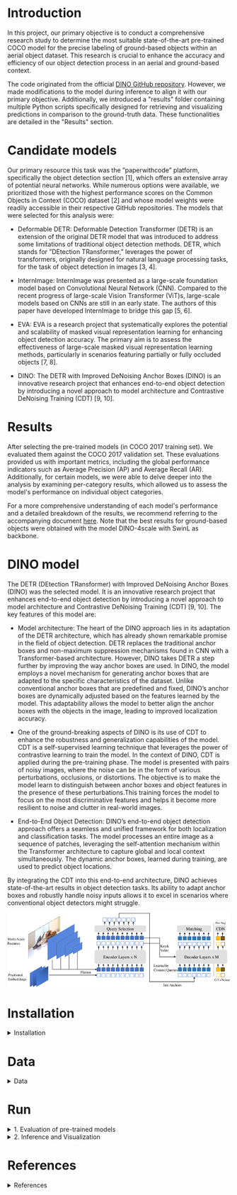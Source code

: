 # Introduction
In this project, our primary objective is to conduct a comprehensive research study to determine the most suitable state-of-the-art pre-trained COCO model for the precise labeling of ground-based objects within an aerial object dataset. This research is crucial to enhance the accuracy and efficiency of our object detection process in an aerial and ground-based context.

The code originated from the official [DINO GitHub repository](https://github.com/IDEA-Research/DINO). However, we made modifications to the model during inference to align it with our primary objective. Additionally, we introduced a "results" folder containing multiple Python scripts specifically designed for retrieving and visualizing predictions in comparison to the ground-truth data. These functionalities are detailed in the "Results" section.

# Candidate models
Our primary resource this task was the ”paperwithcode” platform, specifically the object detection section [1], which offers an extensive array of potential neural networks. While numerous options were available, we prioritized those with the highest performance scores on the Common Objects in Context (COCO) dataset [2] and whose model weights were readily accessible in their respective GitHub repositories. The models that were selected for this analysis were:

* Deformable DETR: Deformable Detection Transformer (DETR) is an extension of the original DETR model that was introduced to address some limitations of traditional object detection methods. DETR, which stands for ”DEtection TRansformer,” leverages the power of transformers, originally designed for natural language processing tasks, for the task of object detection in images [3, 4].
  
* InternImage: InternImage was presented as a large-scale foundation model based on Convolutional Neural Network (CNN). Compared to the recent progress of large-scale Vision Transformer (ViT)s, large-scale models based on CNNs are still in an early state. The authors of this paper have developed InternImage to bridge this gap [5, 6].
  
* EVA: EVA is a research project that systematically explores the potential and scalability of masked visual representation learning for enhancing object detection accuracy. The primary aim is to assess the effectiveness of large-scale masked visual representation learning methods, particularly in scenarios featuring partially or fully occluded objects [7, 8].
  
* DINO: The DETR with Improved DeNoising Anchor Boxes (DINO) is an innovative research project that enhances end-to-end object detection by introducing a novel approach to model architecture and Contrastive DeNoising Training (CDT) [9, 10].

# Results
After selecting the pre-trained models (in COCO 2017 training set). We evaluated them against the COCO 2017 validation set. These evaluations provided us with important metrics, including the global performance indicators such as Average Precision (AP) and Average Recall (AR). Additionally, for certain models, we were able to delve deeper into the analysis by examining per-category results, which allowed us to assess the model's performance on individual object categories.

For a more comprehensive understanding of each model's performance and a detailed breakdown of the results, we recommend referring to the accompanying document [here](https://github.com/pascutc98/DINO_labeling_ground-based_objects/tree/main/results/Object-detection_networks_analysis_COCOval2017). Note that the best results for ground-based objects were obtained with the model DINO-4scale with SwinL as backbone.

# DINO model
The DETR (DEtection TRansformer) with Improved DeNoising Anchor Boxes (DINO) was the selected model. It is an innovative research project that enhances end-to-end object detection by introducing a novel approach to model architecture and Contrastive DeNoising Training (CDT) [9, 10]. The key features of this model are:

* Model architecture: The heart of the DINO approach lies in its adaptation of the DETR architecture, which has already shown remarkable promise in the field of object detection. DETR replaces the traditional anchor boxes and non-maximum suppression mechanisms found in CNN with a Transformer-based architecture. However, DINO takes DETR a step further by improving the way anchor boxes are used. In DINO, the model employs a novel mechanism for generating anchor boxes that are adapted to the specific characteristics of the dataset. Unlike conventional anchor boxes that are predefined and fixed, DINO’s anchor boxes are dynamically adjusted based on the features learned by the model. This adaptability allows the model to better align the anchor boxes with the objects in the image, leading to improved localization accuracy.

* One of the ground-breaking aspects of DINO is its use of CDT to enhance the robustness and generalization capabilities of the model. CDT is a self-supervised learning technique that leverages the power of contrastive learning to train the model.
In the context of DINO, CDT is applied during the pre-training phase. The model is presented with pairs of noisy images, where the noise can be in the form of various perturbations, occlusions, or distortions. The objective is to make the model learn to distinguish between anchor boxes and object features in the presence of these perturbations.This training forces the model to focus on the most discriminative features and helps it become more resilient to noise and clutter in real-world images.

* End-to-End Object Detection: DINO’s end-to-end object detection approach offers a seamless and unified framework for both localization and classification tasks. The model processes an entire image as a sequence of patches, leveraging the self-attention mechanism within the Transformer architecture to capture global and local context simultaneously. The dynamic anchor boxes, learned during training, are used to predict object locations.

By integrating the CDT into this end-to-end architecture, DINO achieves state-of-the-art results in object detection tasks. Its ability to adapt anchor boxes and robustly handle noisy inputs allows it to excel in scenarios where conventional object detectors might struggle.

![DINO Architecture](img/DINO_architecture.png)

# Installation
<details>
  <summary>Installation</summary>
  
  We use the environment same to DAB-DETR and DN-DETR to run DINO. If you have run DN-DETR or DAB-DETR, you can skip this step. 
  We test our models under ```python=3.7.3,pytorch=1.9.0,cuda=11.1```. Other versions might be available as well. Click the `Details` below for more details.
   1. Create conda environment
   ```sh
   conda create -n DINO python=3.7
   conda activate DINO
   ```

   2. Clone this repo
   ```sh
   git clone https://github.com/PascualWalaris/DINO_labeling_ground-based_objects.git
   cd DINO_labeling_ground-based_objects
   ```

   3. Install Pytorch and torchvision (it is crucial that you install pytorch with the same version of CUDA as you have downloaded)
   Check CUDA version:
   ```sh
   nvidia-smi
   ```

   Follow the instruction on https://pytorch.org/get-started/locally/. The below command is an example for a pytorch install for a system that has CUDA 11.8 installed.
   ```sh
   # an example:
   conda install pytorch torchvision torchaudio pytorch-cuda=11.8 -c pytorch -c nvidia
   ```

   4. Install other needed packages
   ```sh
   pip install -r requirements.txt
   ```

   5. Compiling CUDA operators
   ```sh
   cd models/dino/ops
   python setup.py build install
   # unit test (should see all checking is True)
   python test.py
   cd ../../..
   ```
</details>

# Data

<details>
  <summary>Data</summary>
If you want to get results for COCO dataset, please lease download [COCO 2017](https://cocodataset.org/#home) dataset and organize them as following:
  
```
COCODIR/
  ├── train2017/
  ├── val2017/
  └── annotations/
  	├── instances_train2017.json
  	└── instances_val2017.json
```

If you want to use your custom dataset, then you have to modify the function build() in [coco.py](https://github.com/pascutc98/DINO_labeling_ground-based_objects/blob/main/datasets/coco.py), and add the parameters _img_dataset_ and _ann_json_file_ which correspond to the image dataset and annotation .json file respectively.
  
</details>


# Run

<details>
  <summary>1. Evaluation of pre-trained models</summary>

  <!-- ### Evaluation of pre-trained models -->
  Download the corresponding checkpoint of DINO model from the official [DINO GitHub repository](https://github.com/IDEA-Research/DINO). In this project, we used the checkpoints with the highest epochs for each DINO model.
  ```sh
  bash scripts/DINO_eval.sh /path/to/your/COCODIR /path/to/your/checkpoint
  ```

</details>



<details>
  <summary>2. Inference and Visualization</summary>

For inference and visualization, we provide the folder [results](https://github.com/pascutc98/DINO_labeling_ground-based_objects/tree/main/results), here there is a brief summary:

* [Object-detection analysis for pre-trained neural networks](https://github.com/pascutc98/DINO_labeling_ground-based_objects/tree/main/results/results_analysis): This comprehensive document provides a detailed breakdown of the results achieved by each pre-trained model when applied to the COCO 2017 training set and evaluated against the COCO 2017 validation set. Within this document, you can explore the Average Precision (AP) and Average Recall (AR) scores for various model iterations, allowing for a thorough comparison of their performance. Furthermore, for select models, you'll find per-category results based on the COCO dataset, offering insights into the models' specific strengths and weaknesses across different object categories.

* [Data processing](https://github.com/pascutc98/DINO_labeling_ground-based_objects/tree/main/results/data_processing/code): Multiple Python scripts for multiple functionalities, for example: get a random sample from a bigger dataset of a .json file, make a statistical analysis of a .json file (number of images, number of annotations, per-category annotations analysis...), normalize the image ID of a .json file if its number is too high, clean the dataset from unwanted bounding boxes of a dataset, count the number of images with a certain resolution... Read the function description of each script for a more detailed information.

* [Inference and visualization](https://github.com/pascutc98/DINO_labeling_ground-based_objects/tree/main/results/inference_and_visualization): Within this folder, there are two primary scripts, each offering distinct functionalities. Please refer to the individual script descriptions for a more comprehensive understanding. The model used in each case is DINO-4scale-SwinL pre-trained in COCO 2017 training set:
  * _inference_and_add_categories_json_file.py_: This script empowers users to enhance a .json file in COCO format by adding annotations for specific user-selected categories. During this process, you have the option to visualize predictions as new annotations are incorporated into the file.
  * _inference_and_visualization.py_: This script serves a critical role in visualizing and saving results for negative images. It employs Intersection Over Union (IoU) to compare ground truth annotations with predictions. Users have the flexibility to set a threshold for displaying and saving negative examples based on their preferences.
 
</details>

# References
<details>
  <summary>References</summary>
    
  [1] Object Detection — Papers With Code - Object Detection. URL: https://paperswithcode.com/task/object-detection.
  
  [2] COCO - Common Objects in Context. URL: https://cocodataset.org/#overview.
  
  [3] Xizhou Zhu, Weijie Su, Lewei Lu, Bin Li, Xiaogang Wang, and Jifeng Dai. “Deformable DETR: Deformable Transformers for End-to-End Object Detection”. In: ICLR 2021 - 9th International Conference on Learning Representations (Oct. 2020). URL: https: //arxiv.org/abs/2010.04159v4
  
  [4] Xizhou Zhu, Weijie Su, Lewei Lu, Bin Li, Xiaogang Wang, and Jifeng Dai. GitHub - Deformable DETR: Deformable Transformers for End-to-End Object Detection. URL: https: //github.com/fundamentalvision/Deformable-DETR.
  
  [5] Wenhai Wang, Jifeng Dai, Zhe Chen, Zhenhang Huang, Zhiqi Li, Xizhou Zhu, Xiaowei Hu, Tong Lu, Lewei Lu, Hongsheng Li, Xiaogang Wang, and Yu Qiao. “InternImage: Exploring Large-Scale Vision Foundation Models with Deformable Convolutions”. In: (Nov. 2022). URL: https://arxiv.org/abs/2211.05778v4.
  
  [6] Wenhai Wang, Jifeng Dai, Zhe Chen, Zhenhang Huang, Zhiqi Li, Xizhou Zhu, Xiaowei Hu, Tong Lu, Lewei Lu, Hongsheng Li, Xiaogang Wang, and Yu Qiao. GitHub - OpenGVLab/InternImage: [CVPR 2023 Highlight] InternImage: Exploring Large-Scale Vision Foundation Models with Deformable Convolutions. URL: https://github.com/OpenGVLab/InternImage.
  
  [7] Yuxin Fang, Wen Wang, Binhui Xie, Quan Sun, Ledell Wu, Xinggang Wang, Tiejun Huang, Xinlong Wang, and Yue Cao. “EVA: Exploring the Limits of Masked Visual Representation Learning at Scale”. In: (Nov. 2022). URL: https://arxiv.org/abs/2211.07636v2.
  
  [8] Yuxin Fang, Wen Wang, Binhui Xie, Quan Sun, Ledell Wu, Xinggang Wang, Tiejun Huang, Xinlong Wang, and Yue Cao. GitHub - EVA. URL: https://github.com/baaivision/EVA.
  
  [9] Hao Zhang, Feng Li, Shilong Liu, Lei Zhang, Hang Su, Jun Zhu, Lionel M. Ni, and Heung-Yeung Shum. “DINO: DETR with Improved DeNoising Anchor Boxes for End-to-End Object Detection”. In: (Mar. 2022). URL: https://arxiv.org/abs/2203.03605v4.
  
  [10] Hao Zhang, Feng Li, Shilong Liu, Lei Zhang, Hang Su, Jun Zhu, Lionel M. Ni, and Heung-Yeung Shum. GitHub - IDEA-Research/DINO: [ICLR 2023] Official implementation of the paper ”DINO: DETR with Improved DeNoising Anchor Boxes for End-to-End Object Detection”. URL: https://github.com/IDEA-Research/DINO.

</details>
